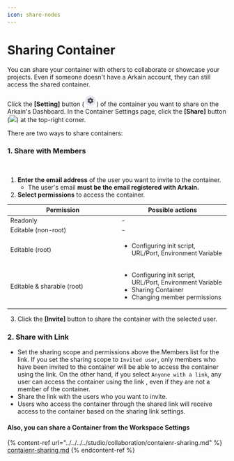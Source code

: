 ```yaml
---
icon: share-nodes
---
```


# Sharing Container

You can share your container with others to collaborate or showcase your projects. Even if someone doesn't have a Arkain account, they can still access the shared container.

Click the **\[Setting]** button (![](<../../../../../.gitbook/assets/new_setting (1).png>)) of the container you want to share on the Arkain's Dashboard. In the Container Settings page, click the **\[Share]** button (![](<../../../../../.gitbook/assets/스크린샷 2025-02-10 오후 4.18.57.png>)) at the top-right corner.

There are two ways to share containers:

### 1. **Share with Members**

<figure><img src="../../../../../.gitbook/assets/스크린샷 2025-02-24 오후 3.53.04.png" alt="" width="513"><figcaption></figcaption></figure>

1. **Enter the email address** of the user you want to invite to the container.
   * The user's email **must be the email registered with Arkain.**
2. **Select permissions** to access the container.

<table><thead><tr><th width="241">Permission</th><th>Possible actions</th></tr></thead><tbody><tr><td>Readonly</td><td>-</td></tr><tr><td>Editable (non-root)</td><td>-</td></tr><tr><td>Editable (root)</td><td><ul><li>Configuring init script, URL/Port, Environment Variable</li></ul></td></tr><tr><td>Editable &#x26; sharable (root)</td><td><ul><li>Configuring init script, URL/Port, Environment Variable</li><li>Sharing Container</li><li>Changing member permissions</li></ul></td></tr></tbody></table>

3. Click the **\[Invite]** button to share the container with the selected user.

### 2. **Share with Link**

* Set the sharing scope and permissions above the Members list for the link. If you set the sharing scope to `Invited user`, only members who have been invited to the container will be able to access the container using the link. On the other hand, if you select `Anyone with a link`, any user can access the container using the link , even if they are not a member of the container.
* Share the link with the users who you want to invite.
* Users who access the container through the shared link will receive access to the container based on the sharing link settings.

#### Also, you can share a Container from the Workspace Settings

{% content-ref url="../../../../studio/collaboration/contaienr-sharing.md" %}
[contaienr-sharing.md](../../../../studio/collaboration/contaienr-sharing.md)
{% endcontent-ref %}

